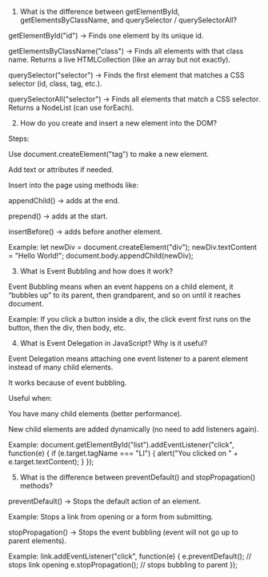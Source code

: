 1) What is the difference between getElementById, getElementsByClassName, and querySelector / querySelectorAll?

getElementById("id") → Finds one element by its unique id.

getElementsByClassName("class") → Finds all elements with that class name. Returns a live HTMLCollection (like an array but not exactly).

querySelector("selector") → Finds the first element that matches a CSS selector (id, class, tag, etc.).

querySelectorAll("selector") → Finds all elements that match a CSS selector. Returns a NodeList (can use forEach).



2) How do you create and insert a new element into the DOM?

Steps:

Use document.createElement("tag") to make a new element.

Add text or attributes if needed.

Insert into the page using methods like:

appendChild() → adds at the end.

prepend() → adds at the start.

insertBefore() → adds before another element.

Example:
let newDiv = document.createElement("div");
newDiv.textContent = "Hello World!";
document.body.appendChild(newDiv);



3) What is Event Bubbling and how does it work?

Event Bubbling means when an event happens on a child element, it “bubbles up” to its parent, then grandparent, and so on until it reaches document.

Example: If you click a button inside a div, the click event first runs on the button, then the div, then body, etc.



4) What is Event Delegation in JavaScript? Why is it useful?

Event Delegation means attaching one event listener to a parent element instead of many child elements.

It works because of event bubbling.

Useful when:

You have many child elements (better performance).

New child elements are added dynamically (no need to add listeners again).

Example:
document.getElementById("list").addEventListener("click", function(e) {
  if (e.target.tagName === "LI") {
    alert("You clicked on " + e.target.textContent);
  }
});




5) What is the difference between preventDefault() and stopPropagation() methods?

preventDefault() → Stops the default action of an element.

Example: Stops a link from opening or a form from submitting.

stopPropagation() → Stops the event bubbling (event will not go up to parent elements).

Example:
link.addEventListener("click", function(e) {
  e.preventDefault(); // stops link opening
  e.stopPropagation(); // stops bubbling to parent
});

